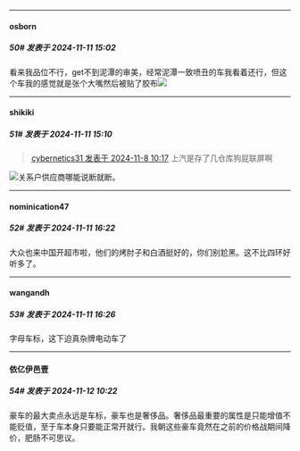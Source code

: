 ﻿
*****

####  osborn  
##### 50#       发表于 2024-11-11 15:02

看来我品位不行，get不到泥潭的审美，经常泥潭一致喷丑的车我看着还行，但这个车我的感觉就是张个大嘴然后被贴了胶布<img src="https://static.saraba1st.com/image/smiley/face2017/008.png" referrerpolicy="no-referrer">


*****

####  shikiki  
##### 51#       发表于 2024-11-11 15:10

<blockquote><a href="httphttps://bbs.saraba1st.com/2b/forum.php?mod=redirect&amp;goto=findpost&amp;pid=66646036&amp;ptid=2206115" target="_blank">cybernetics31 发表于 2024-11-8 10:17</a>
上汽是存了几仓库狗屁联屏啊</blockquote>
<img src="https://static.saraba1st.com/image/smiley/face2017/067.png" referrerpolicy="no-referrer">关系户供应商哪能说断就断。


*****

####  nominication47  
##### 52#       发表于 2024-11-11 16:22

大众也来中国开超市啦，他们的烤肘子和白酒挺好的，你们别尬黑。这不比四环好听多了。


*****

####  wangandh  
##### 53#       发表于 2024-11-11 16:26

字母车标，这下迫真杂牌电动车了


*****

####  依亿伊邑壹  
##### 54#       发表于 2024-11-12 10:22

豪车的最大卖点永远是车标，豪车也是奢侈品。奢侈品最重要的属性是只能增值不能贬值，至于车本身只要能正常开就行。我朝这些豪车竟然在之前的价格战期间降价，肥肠不可思议。

